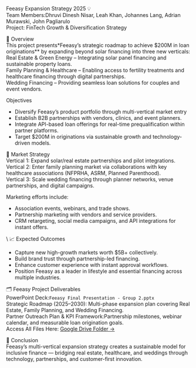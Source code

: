 Feeasy Expansion Strategy 2025 💡  
Team Members:Dhruvi Dinesh Nisar, Leah Khan, Johannes Lang, Adrian Murawski, John Pagliarulo  
Project: FinTech Growth & Diversification Strategy  

📘 Overview  
This project presents*Feeasy’s strategic roadmap to achieve $200M in loan originations** by expanding beyond solar financing into three new verticals:  
Real Estate & Green Energy – Integrating solar panel financing and sustainable property loans.  
Family Planning & Healthcare – Enabling access to fertility treatments and healthcare financing through digital partnerships.  
Wedding Financing – Providing seamless loan solutions for couples and event vendors.  



Objectives  
- Diversify Feeasy’s product portfolio through multi-vertical market entry  
- Establish B2B partnerships with vendors, clinics, and event planners.  
- Integrate API-based loan offerings for real-time prequalification within partner platforms.  
- Target $200M in originations via sustainable growth and technology-driven models.  



🧭 Market Strategy  
Vertical 1: Expand solar/real estate partnerships and pilot integrations.  
Vertical 2: Enter family planning market via collaborations with key healthcare associations (NFPRHA, ASRM, Planned Parenthood).  
Vertical 3: Scale wedding financing through planner networks, venue partnerships, and digital campaigns.  

Marketing efforts include:
- Association events, webinars, and trade shows.  
- Partnership marketing with vendors and service providers.  
- CRM retargeting, social media campaigns, and API integrations for instant offers.  



\ 📈 Expected Outcomes  
- Capture new high-growth markets worth $5B+ collectively.  
- Build brand trust through partnership-led financing.  
- Enhance customer experience with instant approval workflows.  
- Position Feeasy as a leader in lifestyle and essential financing across multiple industries.  



 🗂️ Feeasy Project Deliverables  
 PowerPoint Deck:`Feeasy Final Presentation - Group 2.pptx`  
Strategic Roadmap (2025–2030): Multi-phase expansion plan covering Real Estate, Family Planning, and Wedding Financing.  
Partner Outreach Plan & KPI Framework:Partnership milestones, webinar calendar, and measurable loan origination goals.  
Access All Files Here: [Google Drive Folder →](https://drive.google.com/drive/folders/17E2LcOjYiiAwcJlwTdMZUpAiadE1XX4S?usp=sharing)


🏁 Conclusion  
Feeasy’s multi-vertical expansion strategy creates a sustainable model for inclusive finance — bridging real estate, healthcare, and weddings through technology, partnerships, and customer-first innovation.

